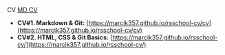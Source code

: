 CV
[MD CV](https://marcik357.github.io/rsschool-cv/cv)
* __CV#1. Markdown & Git:__ [https://marcik357.github.io/rsschool-cv/cv](https://marcik357.github.io/rsschool-cv/cv)
* __CV#2. HTML, CSS & Git Basics:__ [https://marcik357.github.io/rsschool-cv/](https://marcik357.github.io/rsschool-cv/)
